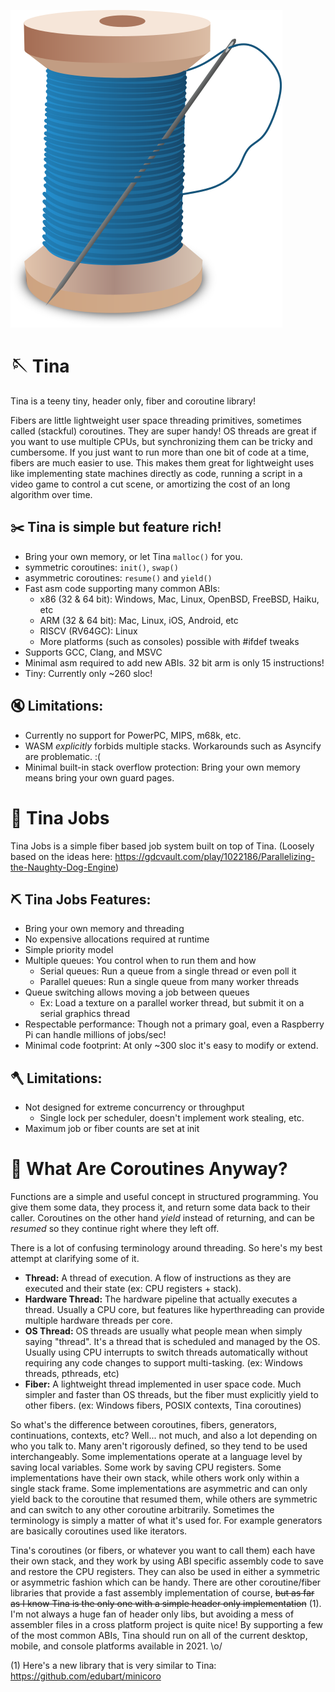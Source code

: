 ![tina logo](extras/logo.svg)

# 🪡 Tina
Tina is a teeny tiny, header only, fiber and coroutine library!

Fibers are little lightweight user space threading primitives, sometimes called (stackful) coroutines. They are super handy! OS threads are great if you want to use multiple CPUs, but synchronizing them can be tricky and cumbersome. If you just want to run more than one bit of code at a time, fibers are much easier to use. This makes them great for lightweight uses like implementing state machines directly as code, running a script in a video game to control a cut scene, or amortizing the cost of an long algorithm over time.

## ✂️ Tina is simple but feature rich!
* Bring your own memory, or let Tina `malloc()` for you.
* symmetric coroutines: `init()`, `swap()`
* asymmetric coroutines: `resume()` and `yield()`
* Fast asm code supporting many common ABIs:
	* x86 (32 & 64 bit): Windows, Mac, Linux, OpenBSD, FreeBSD, Haiku, etc
	* ARM (32 & 64 bit): Mac, Linux, iOS, Android, etc
	* RISCV (RV64GC): Linux
	* More platforms (such as consoles) possible with #ifdef tweaks
* Supports GCC, Clang, and MSVC
* Minimal asm required to add new ABIs. 32 bit arm is only 15 instructions!
* Tiny: Currently only ~260 sloc!

## 🔇 Limitations:
* Currently no support for PowerPC, MIPS, m68k, etc.
* WASM _explicitly_ forbids multiple stacks. Workarounds such as Asyncify are problematic. :(
* Minimal built-in stack overflow protection: Bring your own memory means bring your own guard pages.

# 🦺 Tina Jobs
Tina Jobs is a simple fiber based job system built on top of Tina. (Loosely based on the ideas here: https://gdcvault.com/play/1022186/Parallelizing-the-Naughty-Dog-Engine)

## ⛏️ Tina Jobs Features:
* Bring your own memory and threading
* No expensive allocations required at runtime
* Simple priority model
* Multiple queues: You control when to run them and how
	* Serial queues: Run a queue from a single thread or even poll it
	* Parallel queues: Run a single queue from many worker threads
* Queue switching allows moving a job between queues
	* Ex: Load a texture on a parallel worker thread, but submit it on a serial graphics thread
* Respectable performance: Though not a primary goal, even a Raspberry Pi can handle millions of jobs/sec!
* Minimal code footprint: At only ~300 sloc it's easy to modify or extend.

## 🪓 Limitations:
* Not designed for extreme concurrency or throughput 
	* Single lock per scheduler, doesn't implement work stealing, etc.
* Maximum job or fiber counts are set at init

# 🧵 What Are Coroutines Anyway?

Functions are a simple and useful concept in structured programming. You give them some data, they process it, and return some data back to their caller. Coroutines on the other hand _yield_ instead of returning, and can be _resumed_ so they continue right where they left off.

There is a lot of confusing terminology around threading. So here's my best attempt at clarifying some of it.
* **Thread:** A thread of execution. A flow of instructions as they are executed and their state (ex: CPU registers + stack).
* **Hardware Thread:** The hardware pipeline that actually executes a thread. Usually a CPU core, but features like hyperthreading can provide multiple hardware threads per core.
* **OS Thread:** OS threads are usually what people mean when simply saying "thread". It's a thread that is scheduled and managed by the OS. Usually using CPU interrupts to switch threads automatically without requiring any code changes to support multi-tasking. (ex: Windows threads, pthreads, etc)
* **Fiber:** A lightweight thread implemented in user space code. Much simpler and faster than OS threads, but the fiber must explicitly yield to other fibers. (ex: Windows fibers, POSIX contexts, Tina coroutines)

So what's the difference between coroutines, fibers, generators, continuations, contexts, etc? Well... not much, and also a lot depending on who you talk to. Many aren't rigorously defined, so they tend to be used interchangeably. Some implementations operate at a language level by saving local variables. Some work by saving CPU registers. Some implementations have their own stack, while others work only within a single stack frame. Some implementations are asymmetric and can only yield back to the coroutine that resumed them, while others are symmetric and can switch to any other coroutine arbitrarily. Sometimes the terminology is simply a matter of what it's used for. For example generators are basically coroutines used like iterators.

Tina's coroutines (or fibers, or whatever you want to call them) each have their own stack, and they work by using ABI specific assembly code to save and restore the CPU registers. They can also be used in either a symmetric or asymmetric fashion which can be handy. There are other coroutine/fiber libraries that provide a fast assembly implementation of course, ~~but as far as I know Tina is the only one with a simple header only implementation~~ (1). I'm not always a huge fan of header only libs, but avoiding a mess of assembler files in a cross platform project is quite nice! By supporting a few of the most common ABIs, Tina should run on all of the current desktop, mobile, and console platforms available in 2021. \o/

(1) Here's a new library that is very similar to Tina: https://github.com/edubart/minicoro
